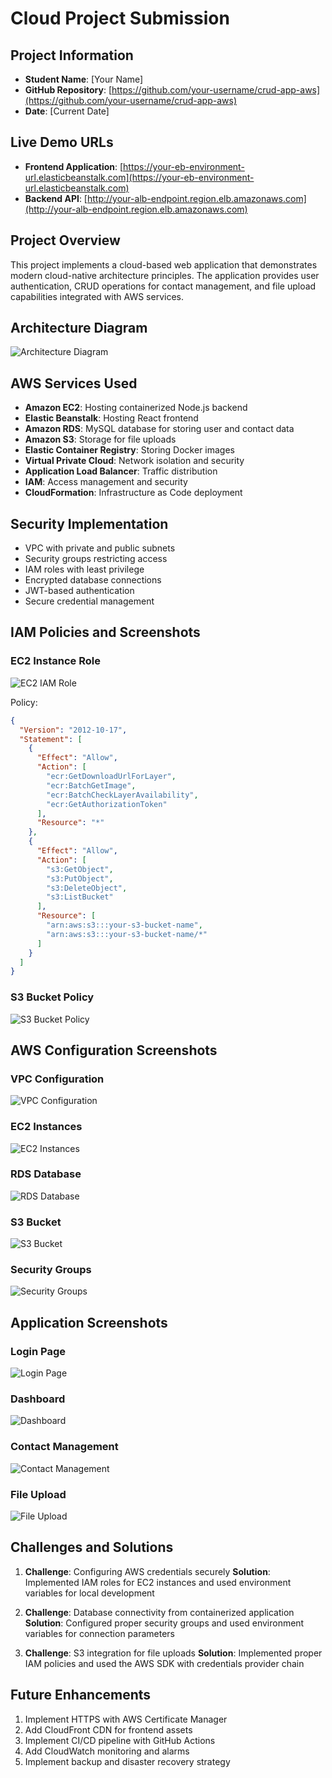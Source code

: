 # Cloud Project Submission

## Project Information
- **Student Name**: [Your Name]
- **GitHub Repository**: [https://github.com/your-username/crud-app-aws](https://github.com/your-username/crud-app-aws)
- **Date**: [Current Date]

## Live Demo URLs
- **Frontend Application**: [https://your-eb-environment-url.elasticbeanstalk.com](https://your-eb-environment-url.elasticbeanstalk.com)
- **Backend API**: [http://your-alb-endpoint.region.elb.amazonaws.com](http://your-alb-endpoint.region.elb.amazonaws.com)

## Project Overview
This project implements a cloud-based web application that demonstrates modern cloud-native architecture principles. The application provides user authentication, CRUD operations for contact management, and file upload capabilities integrated with AWS services.

## Architecture Diagram
![Architecture Diagram](docs/images/architecture-diagram.png)

## AWS Services Used
- **Amazon EC2**: Hosting containerized Node.js backend
- **Elastic Beanstalk**: Hosting React frontend
- **Amazon RDS**: MySQL database for storing user and contact data
- **Amazon S3**: Storage for file uploads
- **Elastic Container Registry**: Storing Docker images
- **Virtual Private Cloud**: Network isolation and security
- **Application Load Balancer**: Traffic distribution
- **IAM**: Access management and security
- **CloudFormation**: Infrastructure as Code deployment

## Security Implementation
- VPC with private and public subnets
- Security groups restricting access
- IAM roles with least privilege
- Encrypted database connections
- JWT-based authentication
- Secure credential management

## IAM Policies and Screenshots

### EC2 Instance Role
![EC2 IAM Role](docs/images/ec2-iam-role.png)

Policy:
```json
{
  "Version": "2012-10-17",
  "Statement": [
    {
      "Effect": "Allow",
      "Action": [
        "ecr:GetDownloadUrlForLayer",
        "ecr:BatchGetImage",
        "ecr:BatchCheckLayerAvailability",
        "ecr:GetAuthorizationToken"
      ],
      "Resource": "*"
    },
    {
      "Effect": "Allow",
      "Action": [
        "s3:GetObject",
        "s3:PutObject",
        "s3:DeleteObject",
        "s3:ListBucket"
      ],
      "Resource": [
        "arn:aws:s3:::your-s3-bucket-name",
        "arn:aws:s3:::your-s3-bucket-name/*"
      ]
    }
  ]
}
```

### S3 Bucket Policy
![S3 Bucket Policy](docs/images/s3-bucket-policy.png)

## AWS Configuration Screenshots

### VPC Configuration
![VPC Configuration](docs/images/vpc-config.png)

### EC2 Instances
![EC2 Instances](docs/images/ec2-instances.png)

### RDS Database
![RDS Database](docs/images/rds-database.png)

### S3 Bucket
![S3 Bucket](docs/images/s3-bucket.png)

### Security Groups
![Security Groups](docs/images/security-groups.png)

## Application Screenshots

### Login Page
![Login Page](docs/images/login-page.png)

### Dashboard
![Dashboard](docs/images/dashboard.png)

### Contact Management
![Contact Management](docs/images/contacts.png)

### File Upload
![File Upload](docs/images/file-upload.png)

## Challenges and Solutions
1. **Challenge**: Configuring AWS credentials securely
   **Solution**: Implemented IAM roles for EC2 instances and used environment variables for local development

2. **Challenge**: Database connectivity from containerized application
   **Solution**: Configured proper security groups and used environment variables for connection parameters

3. **Challenge**: S3 integration for file uploads
   **Solution**: Implemented proper IAM policies and used the AWS SDK with credentials provider chain

## Future Enhancements
1. Implement HTTPS with AWS Certificate Manager
2. Add CloudFront CDN for frontend assets
3. Implement CI/CD pipeline with GitHub Actions
4. Add CloudWatch monitoring and alarms
5. Implement backup and disaster recovery strategy
